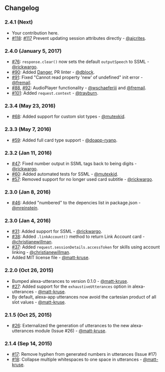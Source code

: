 ## Changelog

### 2.4.1 (Next)

* Your contribution here.
* [#118](https://github.com/matt-kruse/alexa-app/pull/118): [#117](https://github.com/matt-kruse/alexa-app/issues/117) Prevent updating session attributes directly - [@ajcrites](https://github.com/ajcrites).

### 2.4.0 (January 5, 2017)

* [#76](https://github.com/matt-kruse/alexa-app/pull/76): `response.clear()` now sets the default `outputSpeech` to SSML - [@rickwargo](https://github.com/rickwargo).
* [#90](https://github.com/matt-kruse/alexa-app/pull/90): Added [Danger](http://danger.systems), PR linter - [@dblock](https://github.com/dblock).
* [#91](https://github.com/matt-kruse/alexa-app/pull/91): Fixed "Cannot read property 'new' of undefined" init error - [@fremail](https://github.com/fremail).
* [#88](https://github.com/matt-kruse/alexa-app/pull/88), [#92](https://github.com/matt-kruse/alexa-app/pull/92): AudioPlayer functionality - [@wschaeferiii](https://github.com/wschaeferiii) and [@fremail](https://github.com/fremail).
* [#101](https://github.com/matt-kruse/alexa-app/pull/101): Added `request.context` - [@trayburn](https://github.com/trayburn).

### 2.3.4 (May 23, 2016)

* [#68](https://github.com/matt-kruse/alexa-app/pull/68): Added support for custom slot types - [@mutexkid](https://github.com/mutexkid).

### 2.3.3 (May 7, 2016)

* [#59](https://github.com/matt-kruse/alexa-app/pull/59): Added full card type support - [@doapp-ryanp](https://github.com/doapp-ryanp).

### 2.3.2 (Jan 11, 2016)

* [#47](https://github.com/matt-kruse/alexa-app/pull/47): Fixed number output in SSML tags back to being digits - [@rickwargo](https://github.com/rickwargo).
* [#60](https://github.com/matt-kruse/alexa-app/pull/60): Added automated tests for SSML - [@mutexkid](https://github.com/mutexkid).
* [#57](https://github.com/matt-kruse/alexa-app/pull/57): Removed support for no longer used card subtitle - [@rickwargo](https://github.com/rickwargo).

### 2.3.0 (Jan 8, 2016)

* [#46](https://github.com/matt-kruse/alexa-app/pull/46): Added "numbered" to the depencies list in package.json - [@mreinstein](https://github.com/mreinstein).

### 2.3.0 (Jan 4, 2016)

* [#31](https://github.com/matt-kruse/alexa-app/pull/31): Added support for SSML - [@rickwargo](https://github.com/rickwargo).
* [#38](https://github.com/matt-kruse/alexa-app/pull/38): Added `.linkAccount()` method to return Link Account card - [@christianewillman](https://github.com/christianewillman).
* [#37](https://github.com/matt-kruse/alexa-app/pull/37): Added `request.sessionDetails.accessToken` for skills using account linking - [@christianewillman](https://github.com/christianewillman).
* Added MIT license file - [@matt-kruse](https://github.com/matt-kruse).

### 2.2.0 (Oct 26, 2015)

* Bumped alexa-utterances to version 0.1.0 - [@matt-kruse](https://github.com/matt-kruse).
* [#27](https://github.com/matt-kruse/alexa-app/issues/27): Added support for the `exhaustiveUtterances` option in alexa-utterances - [@matt-kruse](https://github.com/matt-kruse).
* By default, alexa-app utterances now avoid the cartesian product of all slot values - [@matt-kruse](https://github.com/matt-kruse).

### 2.1.5 (Oct 25, 2015)

* [#26](https://github.com/matt-kruse/alexa-app/issues/26): Externalized the generation of utterances to the new alexa-utterances module (Issue #26) - [@matt-kruse](https://github.com/matt-kruse).

### 2.1.4 (Sep 14, 2015)

* [#17](https://github.com/matt-kruse/alexa-app/issues/17): Remove hyphen from generated numbers in utterances (Issue #17)
* [#18](https://github.com/matt-kruse/alexa-app/issues/18): Collapse multiple whitespaces to one space in utterances - [@matt-kruse](https://github.com/matt-kruse).

